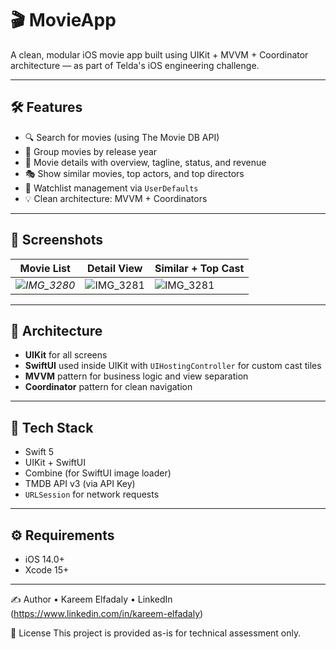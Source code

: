 # 🎬 MovieApp

A clean, modular iOS movie app built using UIKit + MVVM + Coordinator architecture — as part of Telda's iOS engineering challenge.

---

## 🛠️ Features

- 🔍 Search for movies (using The Movie DB API)
- 📆 Group movies by release year
- 📑 Movie details with overview, tagline, status, and revenue
- 🎭 Show similar movies, top actors, and top directors
- 📌 Watchlist management via `UserDefaults`
- 💡 Clean architecture: MVVM + Coordinators

---

## 📸 Screenshots

| Movie List | Detail View | Similar + Top Cast |
|------------|-------------|--------------------|
| *![IMG_3280](https://github.com/user-attachments/assets/4068d13b-c952-4b54-a8e1-206554fdf47d)* | ![IMG_3281](https://github.com/user-attachments/assets/f6a3b99f-33f2-4e88-90da-72c027ca6afa) | ![IMG_3281](https://github.com/user-attachments/assets/aba734d5-a6e3-4a79-9f73-6a22a03665d9) |




---

## 🧠 Architecture

- **UIKit** for all screens
- **SwiftUI** used inside UIKit with `UIHostingController` for custom cast tiles
- **MVVM** pattern for business logic and view separation
- **Coordinator** pattern for clean navigation

---

## 🧪 Tech Stack

- Swift 5
- UIKit + SwiftUI
- Combine (for SwiftUI image loader)
- TMDB API v3 (via API Key)
- `URLSession` for network requests

---

## ⚙️ Requirements

- iOS 14.0+
- Xcode 15+

---

✍️ Author
    •    Kareem Elfadaly
    •    LinkedIn (https://www.linkedin.com/in/kareem-elfadaly)


📄 License
This project is provided as-is for technical assessment only.
